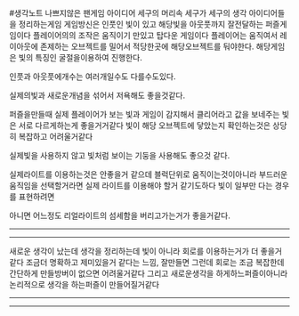 #생각노트 
나쁘지않은 팬게임 아이디어
세구의 머리속 세구가 세구의 생각 아이디어들을 정리하는게임
게임방신은 
인풋인 빛이 있고 해당빛을 아웃풋까지 잘전달하는 퍼즐게임이다
플레이어의의 조작은 움직이기 만있고 탑다운 게임이다
플레이어는 움직여서 레이아웃에 존제하는 오브젝트를 밀어서 적당한곳에 해당오브젝트를 둬야한다.
해당게임은 빛의 특징인 굴절을이용하여 진행한다.

인풋과 아웃풋에개수는 여러개일수도 다를수도있다.

실제의빛과 새로운개념을 섞어서 저욕해도 좋을것같다.

퍼즐을만들때 실제 플레이어가 보는 빛과 게임이 감지해서 클리어라고 값을 보네주는 빛은 서로 다르게하는게 좋을거거같다 빛이 해당 오브젝트에 닿았는지 확인하는것은 상당히 복잡하고 어려울거같다

실제빛을 사용하지 않고 빛처럼 보이는 기둥을 사용해도 좋으것 같다.

실제라이트를 이용하는것은 안좋을거 같으데
블럭단위로 움직이는것이아니라
부드러운 움직임을 선택할거라면 실제 라이트를 이용해야 할거 같기도하다
빛이 일부만 다는 경우를 표현하려면

아니면 어느정도 리얼라이트의 섬세함을 버리고가는거가 좋을거같다.

---
---


새로운 생각이 났는데
생각을 정리하는데 빛이 아니라 회로를 이용하는거가 더 좋을거 같다
조금더 명확하고 제미있을거 같다는 느낌, 잘만들면
그런데 회로는 조금 복잡한데
간단하게 만들방버이 없으면 어려울거같다
그리고 새로운생각을 하게하느퍼즐이아니라
논리적으로 생각을 하는퍼즐이 만들어질거같다

---
---

